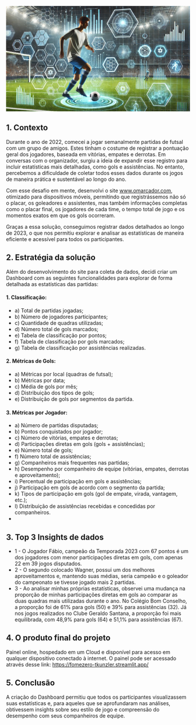 <div align="center">
  <img src="images/soccer.jpg" alt="Capa" width="800"/>
</div>

## 1. Contexto
Durante o ano de 2022, comecei a jogar semanalmente partidas de futsal com um grupo de amigos. Estes tinham o costume de registrar a pontuação geral dos jogadores, baseada em vitórias, empates e derrotas. Em conversas com o organizador, surgiu a ideia de expandir esse registro para incluir estatísticas mais detalhadas, como gols e assistências. No entanto, percebemos a dificuldade de coletar todos esses dados durante os jogos de maneira prática e sustentável ao longo do ano.

Com esse desafio em mente, desenvolvi o site www.omarcador.com, otimizado para dispositivos móveis, permitindo que registrássemos não só o placar, os goleadores e assistentes, mas também informações completas como o placar final, os jogadores de cada time, o tempo total de jogo e os momentos exatos em que os gols ocorreram.

Graças a essa solução, conseguimos registrar dados detalhados ao longo de 2023, o que nos permitiu explorar e analisar as estatísticas de maneira eficiente e acessível para todos os participantes.

## 2. Estratégia da solução 
Além do desenvolvimento do site para coleta de dados, decidi criar um Dashboard com as seguintes funcionalidades para explorar de forma detalhada as estatísticas das partidas:

#### 1. Classificação:
  - a) Total de partidas jogadas;
  - b) Número de jogadores participantes;
  - c) Quantidade de quadras utilizadas;
  - d) Número total de gols marcados;
  - e) Tabela de classificação por pontos;
  - f) Tabela de classificação por gols marcados;
  - g) Tabela de classificação por assistências realizadas.
#### 2. Métricas de Gols:
  - a) Métricas por local (quadras de futsal);
  - b) Métricas por data;
  - c) Média de gols por mês;
  - d) Distribuição dos tipos de gols;
  - e) Distribuição de gols por segmentos da partida.
#### 3. Métricas por Jogador:
  - a) Número de partidas disputadas;
  - b) Pontos conquistados por jogador;
  - c) Número de vitórias, empates e derrotas;
  - d) Participações diretas em gols (gols + assistências);
  - e) Número total de gols;
  - f) Número total de assistências;
  - g) Companheiros mais frequentes nas partidas;
  - h) Desempenho por companheiro de equipe (vitórias, empates, derrotas e aproveitamento);
  - i) Percentual de participação em gols e assistências;
  - j) Participação em gols de acordo com o segmento da partida;
  - k) Tipos de participação em gols (gol de empate, virada, vantagem, etc.);
  - l) Distribuição de assistências recebidas e concedidas por companheiros.
  - 
## 3. Top 3 Insights de dados 
  - 1 - O Jogador Fábio, campeão da Temporada 2023 com 67 pontos é um dos jogadores com menor participações diretas em gols, com apenas 22 em 39 jogos disputados.
  - 2 - O segundo colocado Wagner, possui um dos melhores aproveitamentos e, mantendo suas médias, seria campeão e o goleador do campeonato se tivesse jogado mais 2 partidas.
  - 3 - Ao analisar minhas próprias estatísticas, observei uma mudança na proporção de minhas participações diretas em gols ao comparar as duas quadras mais utilizadas durante o ano. No Colégio Bom Conselho, a proporção foi de 61% para gols (50) e 39% para assistências (32). Já nos jogos realizados no Clube Geraldo Santana, a proporção foi mais equilibrada, com 48,9% para gols (64) e 51,1% para assistências (67).

## 4. O produto final do projeto 
Painel online, hospedado em um Cloud e disponível para acesso em qualquer dispositivo conectado à internet. O painel pode ser acessado através desse link: https://fomezero-tkunzler.streamlit.app/

## 5. Conclusão 
A criação do Dashboard permitiu que todos os participantes visualizassem suas estatísticas e, para aqueles que se aprofundaram nas análises, obtivessem insights sobre seu estilo de jogo e compreensão do desempenho com seus companheiros de equipe.
